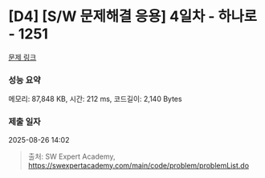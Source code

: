 # [D4] [S/W 문제해결 응용] 4일차 - 하나로 - 1251 

[문제 링크](https://swexpertacademy.com/main/code/problem/problemDetail.do?contestProbId=AV15StKqAQkCFAYD) 

### 성능 요약

메모리: 87,848 KB, 시간: 212 ms, 코드길이: 2,140 Bytes

### 제출 일자

2025-08-26 14:02



> 출처: SW Expert Academy, https://swexpertacademy.com/main/code/problem/problemList.do